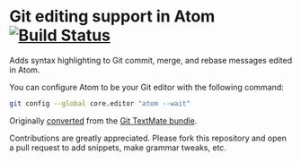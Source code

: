 # Git editing support in Atom [![Build Status](https://travis-ci.org/atom/language-git.svg?branch=master)](https://travis-ci.org/atom/language-git)

Adds syntax highlighting to Git commit, merge, and rebase messages edited in
Atom.

You can configure Atom to be your Git editor with the following command:

```sh
git config --global core.editor "atom --wait"
```

Originally [converted](http://atom.io/docs/latest/converting-a-text-mate-bundle)
from the [Git TextMate bundle](https://github.com/textmate/git.tmbundle).

Contributions are greatly appreciated. Please fork this repository and open a
pull request to add snippets, make grammar tweaks, etc.
